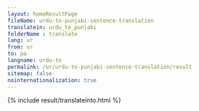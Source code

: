 ```yaml
---
layout: homeResultPage
fileName: urdu-to-punjabi-sentence-translation
translatein: urdu_to_punjabi
folderName : translate
lang: ur
from: ur
to: pa
langname: urdu-to
permalink: /ur/urdu-to-punjabi-sentence-translation/result
sitemap: false
nointernationalization: true
---
```

{% include result/translateinto.html %}

<script src="/js/result/translation.js" data-foldername="{{page.folderName}}" data-lang="{{page.lang}}"></script>
